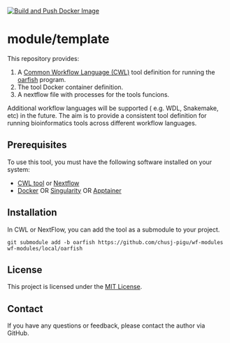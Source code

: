 [![Build and Push Docker Image](https://github.com/bwbioinfo/modules/actions/workflows/build-and-push.yml/badge.svg?query=branch%3Atemplate)](https://github.com/bwbioinfo/modules/actions/workflows/build-and-push.yml?query=branch%3Atemplate)

# module/template

This repository provides:
1. A [Common Workflow Language (CWL)](https://www.commonwl.org/) tool definition for running the [oarfish](https://github.com/COMBINE-lab/oarfish) program. 
2. The tool Docker container definition.
3. A nextflow file with processes for the tools funcions.

Additional workflow languages will be supported ( e.g. WDL, Snakemake, etc) in the future. The aim is to provide a consistent tool definition for running bioinformatics tools across different workflow languages.

## Prerequisites

To use this tool, you must have the following software installed on your system:

-   [CWL tool](https://github.com/common-workflow-language/cwltool) or [Nextflow](https://www.nextflow.io/)
-   [Docker](https://www.docker.com/) OR [Singularity](https://sylabs.io/singularity/) OR [Apptainer](https://apptainer.org/)

## Installation

In CWL or NextFlow, you can add the tool as a submodule to your project.

```
git submodule add -b oarfish https://github.com/chusj-pigu/wf-modules wf-modules/local/oarfish
```

## License

This project is licensed under the [MIT License](https://github.com/bwbioinfo/modkit-docker-cwl/blob/main/LICENSE).

## Contact

If you have any questions or feedback, please contact the author via GitHub.
